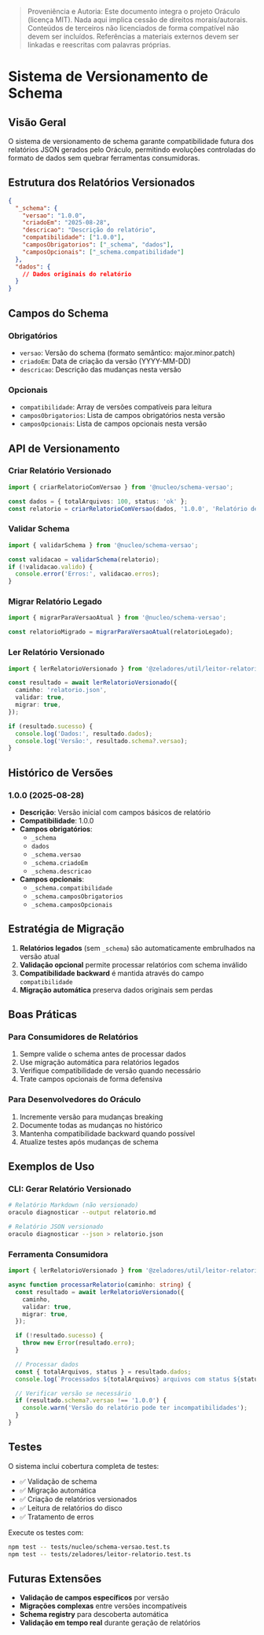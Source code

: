 > Proveniência e Autoria: Este documento integra o projeto Oráculo (licença MIT).
> Nada aqui implica cessão de direitos morais/autorais.
> Conteúdos de terceiros não licenciados de forma compatível não devem ser incluídos.
> Referências a materiais externos devem ser linkadas e reescritas com palavras próprias.


# Sistema de Versionamento de Schema

## Visão Geral

O sistema de versionamento de schema garante compatibilidade futura dos relatórios JSON gerados pelo Oráculo, permitindo evoluções controladas do formato de dados sem quebrar ferramentas consumidoras.

## Estrutura dos Relatórios Versionados

```json
{
  "_schema": {
    "versao": "1.0.0",
    "criadoEm": "2025-08-28",
    "descricao": "Descrição do relatório",
    "compatibilidade": ["1.0.0"],
    "camposObrigatorios": ["_schema", "dados"],
    "camposOpcionais": ["_schema.compatibilidade"]
  },
  "dados": {
    // Dados originais do relatório
  }
}
```

## Campos do Schema

### Obrigatórios

- `versao`: Versão do schema (formato semântico: major.minor.patch)
- `criadoEm`: Data de criação da versão (YYYY-MM-DD)
- `descricao`: Descrição das mudanças nesta versão

### Opcionais

- `compatibilidade`: Array de versões compatíveis para leitura
- `camposObrigatorios`: Lista de campos obrigatórios nesta versão
- `camposOpcionais`: Lista de campos opcionais nesta versão

## API de Versionamento

### Criar Relatório Versionado

```typescript
import { criarRelatorioComVersao } from '@nucleo/schema-versao';

const dados = { totalArquivos: 100, status: 'ok' };
const relatorio = criarRelatorioComVersao(dados, '1.0.0', 'Relatório de diagnóstico');
```

### Validar Schema

```typescript
import { validarSchema } from '@nucleo/schema-versao';

const validacao = validarSchema(relatorio);
if (!validacao.valido) {
  console.error('Erros:', validacao.erros);
}
```

### Migrar Relatório Legado

```typescript
import { migrarParaVersaoAtual } from '@nucleo/schema-versao';

const relatorioMigrado = migrarParaVersaoAtual(relatorioLegado);
```

### Ler Relatório Versionado

```typescript
import { lerRelatorioVersionado } from '@zeladores/util/leitor-relatorio';

const resultado = await lerRelatorioVersionado({
  caminho: 'relatorio.json',
  validar: true,
  migrar: true,
});

if (resultado.sucesso) {
  console.log('Dados:', resultado.dados);
  console.log('Versão:', resultado.schema?.versao);
}
```

## Histórico de Versões

### 1.0.0 (2025-08-28)

- **Descrição**: Versão inicial com campos básicos de relatório
- **Compatibilidade**: 1.0.0
- **Campos obrigatórios**:
  - `_schema`
  - `dados`
  - `_schema.versao`
  - `_schema.criadoEm`
  - `_schema.descricao`
- **Campos opcionais**:
  - `_schema.compatibilidade`
  - `_schema.camposObrigatorios`
  - `_schema.camposOpcionais`

## Estratégia de Migração

1. **Relatórios legados** (sem `_schema`) são automaticamente embrulhados na versão atual
2. **Validação opcional** permite processar relatórios com schema inválido
3. **Compatibilidade backward** é mantida através do campo `compatibilidade`
4. **Migração automática** preserva dados originais sem perdas

## Boas Práticas

### Para Consumidores de Relatórios

1. Sempre valide o schema antes de processar dados
2. Use migração automática para relatórios legados
3. Verifique compatibilidade de versão quando necessário
4. Trate campos opcionais de forma defensiva

### Para Desenvolvedores do Oráculo

1. Incremente versão para mudanças breaking
2. Documente todas as mudanças no histórico
3. Mantenha compatibilidade backward quando possível
4. Atualize testes após mudanças de schema

## Exemplos de Uso

### CLI: Gerar Relatório Versionado

```bash
# Relatório Markdown (não versionado)
oraculo diagnosticar --output relatorio.md

# Relatório JSON versionado
oraculo diagnosticar --json > relatorio.json
```

### Ferramenta Consumidora

```typescript
import { lerRelatorioVersionado } from '@zeladores/util/leitor-relatorio';

async function processarRelatorio(caminho: string) {
  const resultado = await lerRelatorioVersionado({
    caminho,
    validar: true,
    migrar: true,
  });

  if (!resultado.sucesso) {
    throw new Error(resultado.erro);
  }

  // Processar dados
  const { totalArquivos, status } = resultado.dados;
  console.log(`Processados ${totalArquivos} arquivos com status ${status}`);

  // Verificar versão se necessário
  if (resultado.schema?.versao !== '1.0.0') {
    console.warn('Versão do relatório pode ter incompatibilidades');
  }
}
```

## Testes

O sistema inclui cobertura completa de testes:

- ✅ Validação de schema
- ✅ Migração automática
- ✅ Criação de relatórios versionados
- ✅ Leitura de relatórios do disco
- ✅ Tratamento de erros

Execute os testes com:

```bash
npm test -- tests/nucleo/schema-versao.test.ts
npm test -- tests/zeladores/leitor-relatorio.test.ts
```

## Futuras Extensões

- **Validação de campos específicos** por versão
- **Migrações complexas** entre versões incompatíveis
- **Schema registry** para descoberta automática
- **Validação em tempo real** durante geração de relatórios

